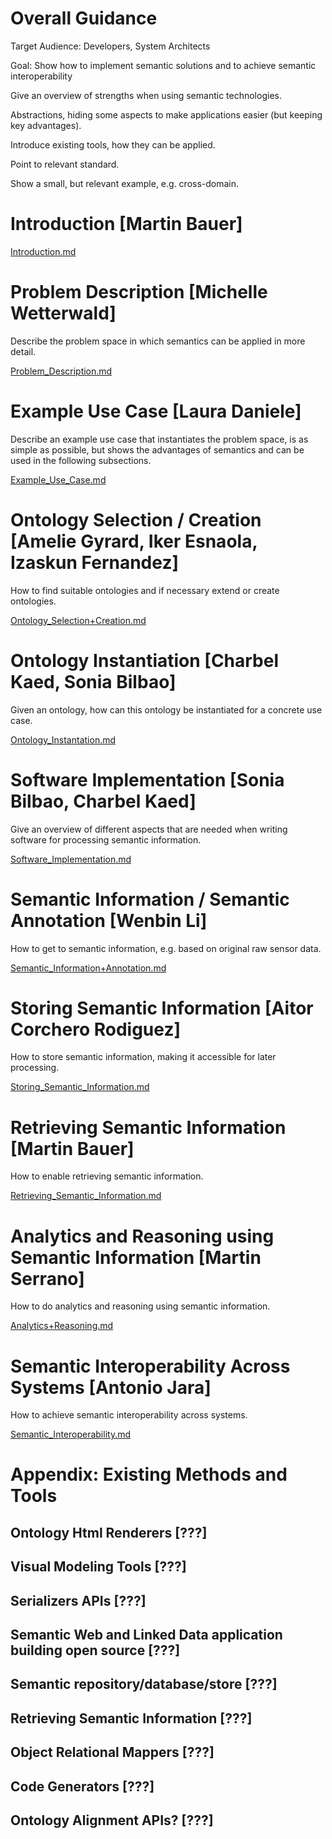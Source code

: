 # Overall Guidance
Target Audience: Developers, System Architects

Goal: Show how to implement semantic solutions and to achieve semantic interoperability

Give an overview of strengths when using semantic technologies.

Abstractions, hiding some aspects to make applications easier (but keeping key advantages).

Introduce existing tools, how they can be applied.

Point to relevant standard.

Show a small, but relevant example, e.g. cross-domain.

# Introduction [Martin Bauer]
[Introduction.md](part2/Introduction.md)

# Problem Description [Michelle Wetterwald]
Describe the problem space in which semantics can be applied in more detail.

[Problem_Description.md](part2/Problem_Description.md)

# Example Use Case [Laura Daniele]
Describe an example use case that instantiates the problem space, is as simple as possible, but shows the advantages of semantics and can be used in the following subsections.

[Example_Use_Case.md](part2/Example_Use_Case.md)

# Ontology Selection / Creation [Amelie Gyrard, Iker Esnaola, Izaskun Fernandez]
How to find suitable ontologies and if necessary extend or create ontologies.

[Ontology_Selection+Creation.md](part2/Ontology_Selection+Creation.md)

# Ontology Instantiation [Charbel Kaed, Sonia Bilbao]
Given an ontology, how can this ontology be instantiated for a concrete use case.

[Ontology_Instantation.md](part2/Ontology_Instantiation.md)

# Software Implementation [Sonia Bilbao, Charbel Kaed]
Give an overview of different aspects that are needed when writing software for processing semantic information.

[Software_Implementation.md](part2/Software_Implementation.md)

# Semantic Information / Semantic Annotation [Wenbin Li]
How to get to semantic information, e.g. based on original raw sensor data.

[Semantic_Information+Annotation.md](part2/Semantic_Information+Annotation.md)

# Storing Semantic Information [Aitor Corchero Rodiguez]
How to store semantic information, making it accessible for later processing.

[Storing_Semantic_Information.md](part2/Storing_Semantic_Information.md)

# Retrieving Semantic Information [Martin Bauer]
How to enable retrieving semantic information.

[Retrieving_Semantic_Information.md](part2/Retrieving_Semantic_Information.md)

# Analytics and Reasoning using Semantic Information [Martin Serrano]
How to do analytics and reasoning using semantic information.

[Analytics+Reasoning.md](part2/Analytics+Reasoning.md)

# Semantic Interoperability Across Systems [Antonio Jara]
How to achieve semantic interoperability across systems.

[Semantic_Interoperability.md](part2/Semantic_Interoperability.md)

# Appendix: Existing Methods and Tools

## Ontology Html Renderers [???]

## Visual Modeling Tools [???]

## Serializers APIs [???]

## Semantic Web and Linked Data application building open source [???]

## Semantic repository/database/store [???]

## Retrieving Semantic Information [???]

## Object Relational Mappers [???]

## Code Generators [???]

## Ontology Alignment APIs? [???]
